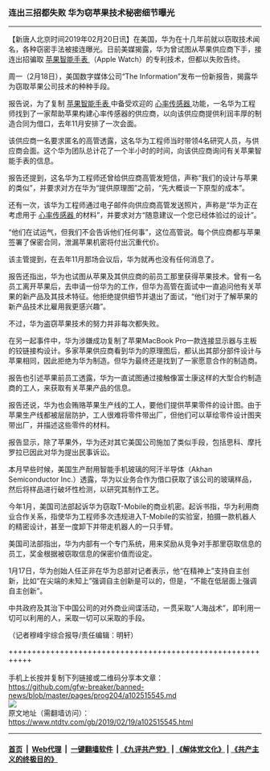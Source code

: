 ### 连出三招都失败 华为窃苹果技术秘密细节曝光
------------------------

<div class="post_content">
 <p>
  【新唐人北京时间2019年02月20日讯】在美国，华为在十几年前就以窃取技术闻名，各种窃密手法被接连曝光。日前美媒揭露，华为曾试图从苹果供应商下手，接连出招骗取
  <a href="https://www.ntdtv.com/gb/苹果智能手表.htm">
   苹果智能手表
  </a>
  （Apple Watch）的专利技术，但都以失败告终。
 </p>
 <p>
  周一（2月18日），美国数字媒体公司“The Information”发布一份新报告，揭露华为窃取苹果公司技术的种种手段。
 </p>
 <p>
  报告说，为了复制
  <a href="https://www.ntdtv.com/gb/苹果智能手表.htm">
   苹果智能手表
  </a>
  中备受欢迎的
  <a href="https://www.ntdtv.com/gb/心率传感器.htm">
   心率传感器
  </a>
  功能，一名华为工程师找到了一家帮助苹果构建心率传感器的供应商，以向该供应商提供利润丰厚的制造合同为借口，去年11月安排了一次会面。
 </p>
 <p>
  该供应商一名要求匿名的高管透露，这名华为工程师当时带领4名研究人员，与供应商会面。这个华为团队总计花了一个半小时的时间，向该供应商询问有关苹果智能手表的信息。
 </p>
 <p>
  报告还提到，这名华为工程师还曾给供应商高管发短信，声称“我们的设计与苹果的类似”，并要求对方在华为“提供原理图”之前，“先大概谈一下原型的成本”。
 </p>
 <p>
  还有一次，该华为工程师通过电子邮件向供应商高管发送照片，声称是“华为正在考虑用于
  <a href="https://www.ntdtv.com/gb/心率传感器.htm">
   心率传感器
  </a>
  的材料”，并要求对方“随意建议一个您已经体验过的设计”。
 </p>
 <p>
  “他们在试运气，但我们不会告诉他们任何事”，这位高管说。每个供应商都与苹果签署了保密合同，泄漏苹果机密将付出沉重代价。
 </p>
 <p>
  该主管提到，在去年11月那场会议后，华为就再也没有任何消息了。
 </p>
 <p>
  报告还指出，华为也试图从苹果及其供应商的前员工那里获得苹果技术。曾有一名员工离开苹果后，去申请一份华为的工作，但华为高管在面试中一直追问他有关苹果的新产品及其技术特征。他拒绝提供细节并退出了面试，“他们对于了解苹果的新产品技术比雇用我更感兴趣”。
 </p>
 <p>
  不过，华为盗窃苹果技术的努力并非每次都失败。
 </p>
 <p>
  在另一起事件中，华为涉嫌成功复制了苹果MacBook Pro一款连接显示器与主板的铰链接构设计。多家苹果供应商看到华为的原理图后，都认出其部分部件设计与苹果相同，因此拒绝为华为制造。但华为最终还是找到了一家愿意合作的制造商。
 </p>
 <p>
  报告也引述苹果前员工透露，华为一直试图通过接触像富士康这样的大型合约制造商的工人，来获取有关苹果产品的信息。
 </p>
 <p>
  报告还说，华为也会贿赂苹果生产线的工人，要他们提供苹果零件的设计图。由于苹果生产线都被层层防护，工人很难将零件带出厂，但他们可以草绘零件设计图夹带出厂，并描述这些零件的材料。
 </p>
 <p>
  报告显示，除了苹果外，华为还对其它美国公司施加了类似手段，包括思科、摩托罗拉已因此对华为提出民事诉讼。
 </p>
 <p>
  本月早些时候，美国生产耐用智能手机玻璃的阿汗半导体（Akhan Semiconductor Inc.）透露，华为以业务合作为借口获取了该公司的玻璃样品，然后将样品进行破坏性检测，以研究其制作工艺。
 </p>
 <p>
  今年1月，美国司法部起诉华为窃取T-Mobile的商业机密。起诉书指，华为利用商业合作关系，指使华为工程师多次违规进入T-Mobile的实验室，拍摄一款机器人的精密设计，甚至一度卸下并带走机器人的一只手臂。
 </p>
 <p>
  美国司法部指出，华为内部有一个专门系统，用来奖励从竞争对手那里窃取信息的员工，奖金根据被窃取信息的保密价值而设定。
 </p>
 <p>
  1月17日，华为创始人任正非在华为总部对记者表示，他“在精神上”支持自主创新，比如“在尖端的未知上”强调自主创新是可以的，但是，“不能在低层面上强调自主创新”。
 </p>
 <p>
  中共政府及其治下中国公司的对外商业间谍活动，一贯采取“人海战术”，即利用一切可以利用的人，采取一切可以采取的手段。
 </p>
 <p>
  （记者穆峰宇综合报导/责任编辑：明轩）
 </p>
 <div class="single_ad">
 </div>
</div>

+++++++++++++++++++++++++++++++++++++++++++++++++++++++++++<br/><br/>
手机上长按并复制下列链接或二维码分享本文章：<br/>
https://github.com/gfw-breaker/banned-news/blob/master/pages/prog204/a102515545.md <br/>
<a href='https://github.com/gfw-breaker/banned-news/blob/master/pages/prog204/a102515545.md'><img src='https://github.com/gfw-breaker/banned-news/blob/master/pages/prog204/a102515545.md.png'/></a> <br/>
原文地址（需翻墙访问）：https://www.ntdtv.com/gb/2019/02/19/a102515545.html


------------------------
#### [首页](https://github.com/gfw-breaker/banned-news/blob/master/README.md) &nbsp;|&nbsp; [Web代理](https://github.com/labour-camp/helloworld) &nbsp;|&nbsp; [一键翻墙软件](https://github.com/gfw-breaker/nogfw/blob/master/README.md) &nbsp;| [《九评共产党》](https://github.com/gfw-breaker/9ping.md/blob/master/README.md#九评之一评共产党是什么) | [《解体党文化》](https://github.com/gfw-breaker/jtdwh.md/blob/master/README.md) | [《共产主义的终极目的》](https://github.com/gfw-breaker/gczydzjmd.md/blob/master/README.md)

